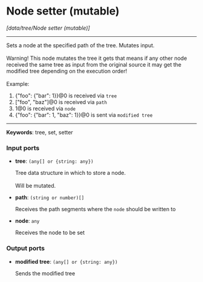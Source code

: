 # Node setter (mutable)

_[data/tree/Node setter (mutable)]_

---

Sets a node at the specified path of the tree. Mutates input.<br>
<br>
Warning! This node mutates the tree it gets that means if any other node received the same tree as input from the original source it may get the modified tree depending on the execution order!<br>
<br>
Example:<br>
1. {"foo": {"bar": 1}}@0 is received via `tree`<br>
2. ["foo", "baz"]@0 is received via `path`<br>
3. 1@0 is received via `node`<br>
4. {"foo": {"bar": 1, "baz": 1}}@0 is sent via `modified tree`<br>

---

__Keywords__: tree, set, setter

### Input ports

* __tree__: ` (any[] or {string: any}) `


    Tree data structure in which to store a node.<br>
    <br>
    Will be mutated.<br>


* __path__: ` (string or number)[] `


    Receives the path segments where the `node` should  be written to<br>


* __node__: ` any `


    Receives the node to be set<br>

### Output ports

* __modified tree__: ` (any[] or {string: any}) `


    Sends the modified tree<br>


